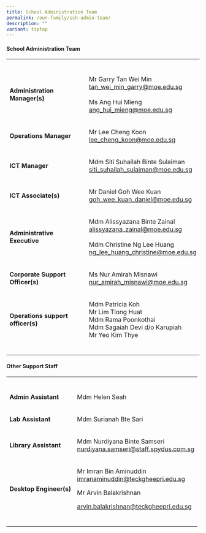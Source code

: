 ```yaml
---
title: School Administration Team
permalink: /our-family/sch-admin-team/
description: ""
variant: tiptap
---
```

<h4><strong>School Administration Team</strong></h4>
<table style="minWidth: 50px">
<colgroup>
<col>
<col>
</colgroup>
<tbody>
<tr>
<th rowspan="1" colspan="1">
<p></p>
</th>
<th rowspan="1" colspan="1">
<p></p>
</th>
</tr>
<tr>
<td rowspan="1" colspan="1">
<p><strong>Administration Manager(s)</strong>
</p>
</td>
<td rowspan="1" colspan="1">
<p>Mr Garry Tan Wei Min
<br><a href="tan_wei_min_garry@moe.edu.sg" rel="noopener noreferrer nofollow" target="_blank">tan_wei_min_garry@moe.edu.sg</a>
<br>
<br>Ms Ang Hui Mieng
<br><a href="ang_hui_mieng@moe.edu.sg" rel="noopener noreferrer nofollow" target="_blank">ang_hui_mieng@moe.edu.sg</a>
</p>
</td>
</tr>
<tr>
<td rowspan="1" colspan="1">
<p><strong>Operations Manager</strong>
</p>
</td>
<td rowspan="1" colspan="1">
<p>Mr Lee Cheng Koon
<br><a href="lee_cheng_koon@moe.edu.sg" rel="noopener noreferrer nofollow" target="_blank">lee_cheng_koon@moe.edu.sg</a>
</p>
</td>
</tr>
<tr>
<td rowspan="1" colspan="1">
<p><strong>ICT Manager</strong>
</p>
</td>
<td rowspan="1" colspan="1">
<p>Mdm Siti Suhailah Binte Sulaiman
<br><a href="siti_suhailah_sulaiman@moe.edu.sg" rel="noopener noreferrer nofollow" target="_blank">siti_suhailah_sulaiman@moe.edu.sg</a>
<br>
</p>
</td>
</tr>
<tr>
<td rowspan="1" colspan="1">
<p><strong>ICT Associate(s)</strong>
</p>
</td>
<td rowspan="1" colspan="1">
<p>Mr Daniel Goh Wee Kuan
<br><a href="goh_wee_kuan_daniel@moe.edu.sg" rel="noopener noreferrer nofollow" target="_blank">goh_wee_kuan_daniel@moe.edu.sg</a>
</p>
</td>
</tr>
<tr>
<td rowspan="1" colspan="1">
<p><strong>Administrative Executive</strong>
</p>
</td>
<td rowspan="1" colspan="1">
<p>Mdm Alissyazana Binte Zainal
<br><a href="alissyazana_zainal@moe.edu.sg" rel="noopener noreferrer nofollow" target="_blank">alissyazana_zainal@moe.edu.sg</a>
<br>
<br>Mdm Christine Ng Lee Huang
<br><a href="ng_lee_huang_christine@moe.edu.sg" rel="noopener noreferrer nofollow" target="_blank">ng_lee_huang_christine@moe.edu.sg</a>
</p>
</td>
</tr>
<tr>
<td rowspan="1" colspan="1">
<p><strong>Corporate Support Officer(s)</strong>
</p>
</td>
<td rowspan="1" colspan="1">
<p>Ms Nur Amirah Misnawi
<br><a href="nur_amirah_misnawi@moe.edu.sg" rel="noopener noreferrer nofollow" target="_blank">nur_amirah_misnawi@moe.edu.sg</a>
</p>
</td>
</tr>
<tr>
<td rowspan="1" colspan="1">
<p><strong>Operations support officer(s)</strong>
</p>
</td>
<td rowspan="1" colspan="1">
<p>Mdm Patricia Koh
<br>Mr Lim Tiong Huat
<br>Mdm Rama Poonkothai
<br>Mdm Sagaiah Devi d/o Karupiah
<br>Mr Yeo Kim Thye</p>
</td>
</tr>
<tr>
<td rowspan="1" colspan="1">
<p></p>
</td>
<td rowspan="1" colspan="1">
<p></p>
</td>
</tr>
</tbody>
</table>
<h4><strong>Other Support Staff</strong></h4>
<table style="minWidth: 50px">
<colgroup>
<col>
<col>
</colgroup>
<tbody>
<tr>
<th rowspan="1" colspan="1">
<p></p>
</th>
<th rowspan="1" colspan="1">
<p></p>
</th>
</tr>
<tr>
<td rowspan="1" colspan="1">
<p><strong>Admin Assistant</strong>
</p>
</td>
<td rowspan="1" colspan="1">
<p>Mdm Helen Seah</p>
</td>
</tr>
<tr>
<td rowspan="1" colspan="1">
<p><strong>Lab Assistant</strong>
</p>
</td>
<td rowspan="1" colspan="1">
<p>Mdm Surianah Bte Sari</p>
</td>
</tr>
<tr>
<td rowspan="1" colspan="1">
<p><strong>Library Assistant</strong>
</p>
</td>
<td rowspan="1" colspan="1">
<p>Mdm Nurdiyana Binte Samseri
<br><a href="nurdiyana.samseri@staff.spydus.com.sg" rel="noopener noreferrer nofollow" target="_blank">nurdiyana.samseri@staff.spydus.com.sg</a>
</p>
</td>
</tr>
<tr>
<td rowspan="1" colspan="1">
<p><strong>Desktop Engineer(s)</strong>
</p>
</td>
<td rowspan="1" colspan="1">
<p>Mr Imran Bin Aminuddin
<br><a href="mailto:imranaminuddin@teckgheepri.edu.sg" rel="noopener noreferrer nofollow" target="_blank">imranaminuddin@teckgheepri.edu.sg</a>
</p>
<p></p>
<p>Mr Arvin Balakrishnan</p>
<p><a href="mailto:arvin.balakrishnan@teckgheepri.edu.sg" rel="noopener noreferrer nofollow" target="_blank">arvin.balakrishnan@teckgheepri.edu.sg</a>
</p>
</td>
</tr>
<tr>
<td rowspan="1" colspan="1">
<p></p>
</td>
<td rowspan="1" colspan="1">
<p></p>
</td>
</tr>
</tbody>
</table>
<p></p>